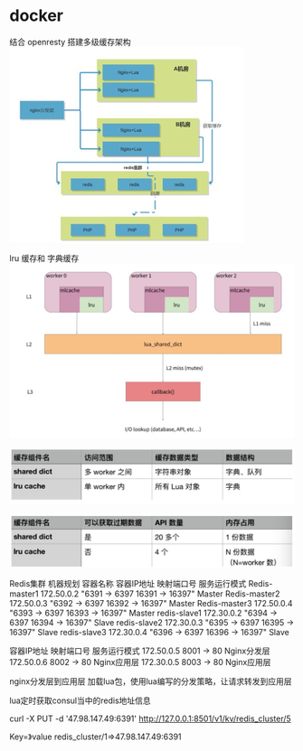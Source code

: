 # docker
结合 openresty 搭建多级缓存架构
![Image](https://github.com/lijiefeng-lee/docker/blob/master/cache_project/img/%E6%9E%B6%E6%9E%84.png)


lru 缓存和 字典缓存
![Image](https://github.com/lijiefeng-lee/docker/blob/master/cache_project/img/2.jpg)

![Image](https://github.com/lijiefeng-lee/docker/blob/master/cache_project/img/3.jpg)

![Image](https://github.com/lijiefeng-lee/docker/blob/master/cache_project/img/4.jpg)

Redis集群
机器规划
容器名称	容器IP地址	映射端口号	服务运行模式
Redis-master1	172.50.0.2	"6391 -> 6397
16391 -> 16397"	Master
Redis-master2	172.50.0.3	"6392 -> 6397
16392 -> 16397"	Master
Redis-master3	172.50.0.4	"6393 -> 6397
16393 -> 16397"	Master
redis-slave1	172.30.0.2	"6394 -> 6397
16394 -> 16397"	Slave
redis-slave2	172.30.0.3	"6395 -> 6397
16395 -> 16397"	Slave
redis-slave3	172.30.0.4	"6396 -> 6397
16396 -> 16397"	Slave


容器IP地址	映射端口号	服务运行模式
172.50.0.5	8001 -> 80	Nginx分发层
172.50.0.6	8002 -> 80	Nginx应用层
172.30.0.5	8003 -> 80	Nginx应用层


nginx分发层到应用层
加载lua包，使用lua编写的分发策略，让请求转发到应用层

lua定时获取consul当中的redis地址信息
 
curl  -X  PUT  -d  '47.98.147.49:6391'  http://127.0.0.1:8501/v1/kv/redis_cluster/5

Key=》value
redis_cluster/1=>47.98.147.49:6391
